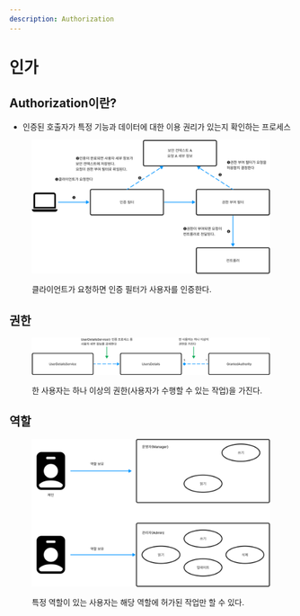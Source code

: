 ```yaml
---
description: Authorization
---
```


# 인가

## Authorization이란?

* 인증된 호출자가 특정 기능과 데이터에 대한 이용 권리가 있는지 확인하는 프로세스

<figure><img src="../../../.gitbook/assets/image (5) (1).png" alt=""><figcaption><p>클라이언트가 요청하면 인증 필터가 사용자를 인증한다.</p></figcaption></figure>

## 권한

<figure><img src="../../../.gitbook/assets/image (9) (1).png" alt=""><figcaption><p>한 사용자는 하나 이상의 권한(사용자가 수행할 수 있는 작업)을 가진다.</p></figcaption></figure>

## 역할

<figure><img src="../../../.gitbook/assets/image (11) (1).png" alt=""><figcaption><p>특정 역할이 있는 사용자는 해당 역할에 허가된 작업만 할 수 있다.</p></figcaption></figure>
